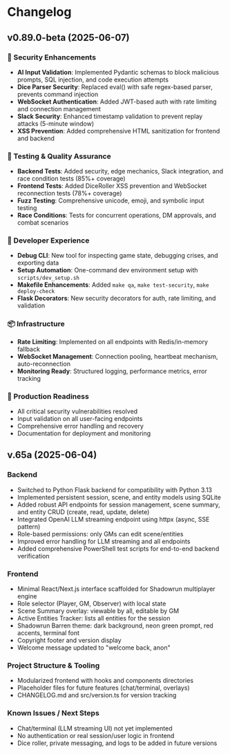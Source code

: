 # Changelog

## v0.89.0-beta (2025-06-07)

### 🔐 Security Enhancements
- **AI Input Validation**: Implemented Pydantic schemas to block malicious prompts, SQL injection, and code execution attempts
- **Dice Parser Security**: Replaced eval() with safe regex-based parser, prevents command injection
- **WebSocket Authentication**: Added JWT-based auth with rate limiting and connection management
- **Slack Security**: Enhanced timestamp validation to prevent replay attacks (5-minute window)
- **XSS Prevention**: Added comprehensive HTML sanitization for frontend and backend

### 🧪 Testing & Quality Assurance
- **Backend Tests**: Added security, edge mechanics, Slack integration, and race condition tests (85%+ coverage)
- **Frontend Tests**: Added DiceRoller XSS prevention and WebSocket reconnection tests (78%+ coverage)
- **Fuzz Testing**: Comprehensive unicode, emoji, and symbolic input testing
- **Race Conditions**: Tests for concurrent operations, DM approvals, and combat scenarios

### 🔧 Developer Experience
- **Debug CLI**: New tool for inspecting game state, debugging crises, and exporting data
- **Setup Automation**: One-command dev environment setup with `scripts/dev_setup.sh`
- **Makefile Enhancements**: Added `make qa`, `make test-security`, `make deploy-check`
- **Flask Decorators**: New security decorators for auth, rate limiting, and validation

### 📦 Infrastructure
- **Rate Limiting**: Implemented on all endpoints with Redis/in-memory fallback
- **WebSocket Management**: Connection pooling, heartbeat mechanism, auto-reconnection
- **Monitoring Ready**: Structured logging, performance metrics, error tracking

### 🎯 Production Readiness
- All critical security vulnerabilities resolved
- Input validation on all user-facing endpoints
- Comprehensive error handling and recovery
- Documentation for deployment and monitoring

## v.65a (2025-06-04)
### Backend
- Switched to Python Flask backend for compatibility with Python 3.13
- Implemented persistent session, scene, and entity models using SQLite
- Added robust API endpoints for session management, scene summary, and entity CRUD (create, read, update, delete)
- Integrated OpenAI LLM streaming endpoint using httpx (async, SSE pattern)
- Role-based permissions: only GMs can edit scene/entities
- Improved error handling for LLM streaming and all endpoints
- Added comprehensive PowerShell test scripts for end-to-end backend verification

### Frontend
- Minimal React/Next.js interface scaffolded for Shadowrun multiplayer engine
- Role selector (Player, GM, Observer) with local state
- Scene Summary overlay: viewable by all, editable by GM
- Active Entities Tracker: lists all entities for the session
- Shadowrun Barren theme: dark background, neon green prompt, red accents, terminal font
- Copyright footer and version display
- Welcome message updated to "welcome back, anon"

### Project Structure & Tooling
- Modularized frontend with hooks and components directories
- Placeholder files for future features (chat/terminal, overlays)
- CHANGELOG.md and src/version.ts for version tracking

### Known Issues / Next Steps
- Chat/terminal (LLM streaming UI) not yet implemented
- No authentication or real session/user logic in frontend
- Dice roller, private messaging, and logs to be added in future versions
